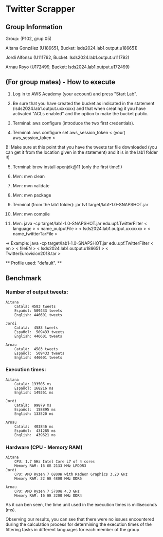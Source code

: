 # Twitter Scrapper

## Group Information 

Group: (P102, grup 05)

Aitana González (U186651, Bucket: lsds2024.lab1.output.u186651)

Jordi Alfonso (U111792, Bucket: lsds2024.lab1.output.u111792) 

Arnau Royo (U172499, Bucket: lsds2024.lab1.output.u172499)

## (For group mates) - How to execute

1. Log in to AWS Academy (your account) and press "Start Lab".

2. Be sure that you have created the bucket as indicated in the statement (lsds2024.lab1.output.uxxxxxx) and that when creating it you have activated "ACLs enabled" and the option to make the bucket public.

3. Terminal: aws configure (introduce the two first credentials).

4. Terminal: aws configure set aws_session_token < (your) aws_session_token >

(!! Make sure at this point that you have the tweets tar file downloaded (you can get it from the location given in the statement) and it is in the lab1 folder !!)

5. Terminal: brew install openjdk@11 (only the first time!!)

6. Mvn: mvn clean

7. Mvn: mvn validate

8. Mvn: mvn package

9. Terminal (from the lab1 folder): jar tvf target/lab1-1.0-SNAPSHOT.jar

10. Mvn: mvn compile

11. Mvn: java -cp target/lab1-1.0-SNAPSHOT.jar edu.upf.TwitterFilter < language > < name_outputFile > < lsds2024.lab1.output.uxxxxxx > < name_twittterTarFile >

-> Example: java -cp target/lab1-1.0-SNAPSHOT.jar edu.upf.TwitterFilter < en > < fileEN > < lsds2024.lab1.output.u186651 > < TwitterEurovision2018.tar >

** Profile used: "default". **

## Benchmark

### Number of output tweets:

    Aitana
        Català: 4583 tweets
        Español: 509433 tweets
        English: 446601 tweets
    
    Jordi
        Català:  4583 tweets
        Español:  509433 tweets
        English: 446601 tweets

    Arnau
        Català:  4583 tweets
        Español:  509433 tweets
        English: 446601 tweets

### Execution times:

    Aitana
        Català: 133505 ms
        Español: 168216 ms
        English: 149361 ms

    Jordi
        Català:  99879 ms
        Español:  158895 ms
        English: 133520 ms

    Arnau
        Català:  403846 ms
        Español:  431285 ms
        English:  439621 ms

### Hardware (CPU - Memory RAM)
    Aitana
        CPU: 1.7 GHz Intel Core i7 of 4 cores
        Memory RAM: 16 GB 2133 MHz LPDDR3
    Jordi
        CPU: AMD Ryzen 7 6800H with Radeon Graphics 3.20 GHz
        Memory RAM: 32 GB 4800 MHz DDR5

    Arnau
        CPU: AMD Ryzen 7 5700u 4.3 GHz
        Memory RAM: 16 GB 3200 MHz DDR4

As it can ben seen, the time unit used in the execution times is milliseconds (ms).

Observing our results, you can see that there were no issues encountered during the calculation process for determining the execution times of the filtering tasks in different languages for each member of the group.
